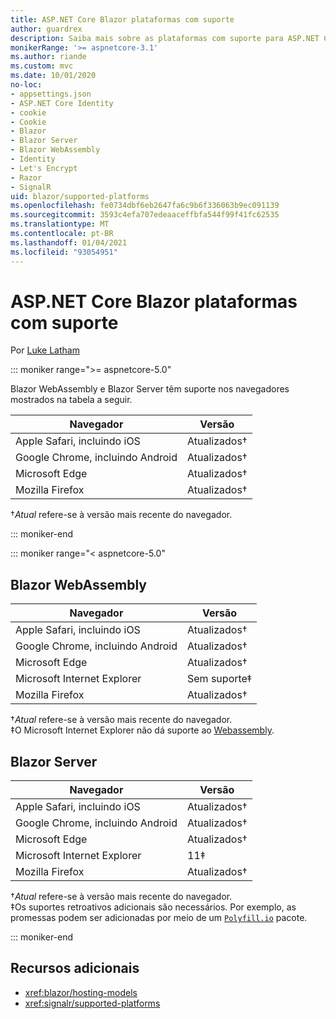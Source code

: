 ```yaml
---
title: ASP.NET Core Blazor plataformas com suporte
author: guardrex
description: Saiba mais sobre as plataformas com suporte para ASP.NET Core Blazor .
monikerRange: '>= aspnetcore-3.1'
ms.author: riande
ms.custom: mvc
ms.date: 10/01/2020
no-loc:
- appsettings.json
- ASP.NET Core Identity
- cookie
- Cookie
- Blazor
- Blazor Server
- Blazor WebAssembly
- Identity
- Let's Encrypt
- Razor
- SignalR
uid: blazor/supported-platforms
ms.openlocfilehash: fe0734dbf6eb2647fa6c9b6f336063b9ec091139
ms.sourcegitcommit: 3593c4efa707edeaaceffbfa544f99f41fc62535
ms.translationtype: MT
ms.contentlocale: pt-BR
ms.lasthandoff: 01/04/2021
ms.locfileid: "93054951"
---
```

# <a name="aspnet-core-no-locblazor-supported-platforms"></a>ASP.NET Core Blazor plataformas com suporte

Por [Luke Latham](https://github.com/guardrex)

::: moniker range=">= aspnetcore-5.0"

Blazor WebAssembly e Blazor Server têm suporte nos navegadores mostrados na tabela a seguir.

| Navegador                          | Versão         |
| -------------------------------- | --------------- |
| Apple Safari, incluindo iOS      | Atualizados&dagger; |
| Google Chrome, incluindo Android | Atualizados&dagger; |
| Microsoft Edge                   | Atualizados&dagger; |
| Mozilla Firefox                  | Atualizados&dagger; |  

&dagger;*Atual* refere-se à versão mais recente do navegador.  

::: moniker-end

::: moniker range="< aspnetcore-5.0"

## Blazor WebAssembly

| Navegador                          | Versão               |
| -------------------------------- | --------------------- |
| Apple Safari, incluindo iOS      | Atualizados&dagger;       |
| Google Chrome, incluindo Android | Atualizados&dagger;       |
| Microsoft Edge                   | Atualizados&dagger;       |
| Microsoft Internet Explorer      | Sem suporte&Dagger; |
| Mozilla Firefox                  | Atualizados&dagger;       |  

&dagger;*Atual* refere-se à versão mais recente do navegador.  
&Dagger;O Microsoft Internet Explorer não dá suporte ao [Webassembly](https://webassembly.org).

## Blazor Server

| Navegador                          | Versão         |
| -------------------------------- | --------------- |
| Apple Safari, incluindo iOS      | Atualizados&dagger; |
| Google Chrome, incluindo Android | Atualizados&dagger; |
| Microsoft Edge                   | Atualizados&dagger; |
| Microsoft Internet Explorer      | 11&Dagger;      |
| Mozilla Firefox                  | Atualizados&dagger; |

&dagger;*Atual* refere-se à versão mais recente do navegador.  
&Dagger;Os suportes retroativos adicionais são necessários. Por exemplo, as promessas podem ser adicionadas por meio de um [`Polyfill.io`](https://polyfill.io/v3/) pacote.

::: moniker-end

## <a name="additional-resources"></a>Recursos adicionais

* <xref:blazor/hosting-models>
* <xref:signalr/supported-platforms>
